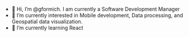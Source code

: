- 👋 Hi, I’m @gformich. I am currently a Software Development Manager
- 👀 I’m currently interested in Mobile development, Data processing, and Geospatial data visualization.
- 🌱 I’m currently learning React 

<!---
gformich/gformich is a ✨ special ✨ repository because its `README.md` (this file) appears on your GitHub profile.
You can click the Preview link to take a look at your changes.
--->
